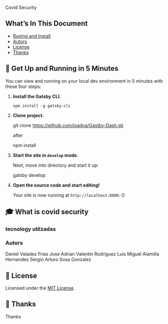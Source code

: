 Covid Security

## What’s In This Document

- [Runing and Install](#Get-Up-and-Running-in-5-Minutes)
- [Autors](#Autors)
- [License](#memo-license)
- [Thanks ](#-thanks)

## 🚀 Get Up and Running in 5 Minutes

You can view and running on your local dev environment in 5 minutes with these four steps:

1. **Install the Gatsby CLI.**

   ```shell
   npm install -g gatsby-cli
   ```

2. **Clone project.**

   git clone https://github.com/joadva/Gastby-Dash.git

   after

   npm install

3. **Start the site in `develop` mode.**

   Next, move into directory and start it up:

   gatsby develop

4. **Open the source code and start editing!**

   Your site is now running at `http://localhost:8000`. O

## 🎓 What is covid security

### tecnology utilzadas

### Autors

Daniel Valadez Frias
Jose Adrian Valentin Rodriguez
Luis Miguel Alamilla Hernandez
Sergio Arturo Sosa Gonzalez

## :memo: License

Licensed under the [MIT License](./LICENSE).

## 💜 Thanks

Thanks
